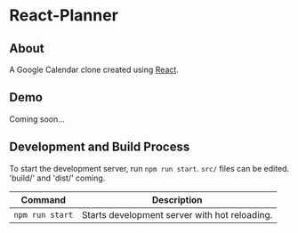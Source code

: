 # React-Planner

## About

A Google Calendar clone created using [React](http://facebook.github.io/react/).

## Demo

Coming soon...

## Development and Build Process

To start the development server, run `npm run start`. `src/` files can be edited.
'build/' and 'dist/' coming.

| Command | Description |
| ------- | ----------- |
| `npm run start` | Starts development server with hot reloading. |
